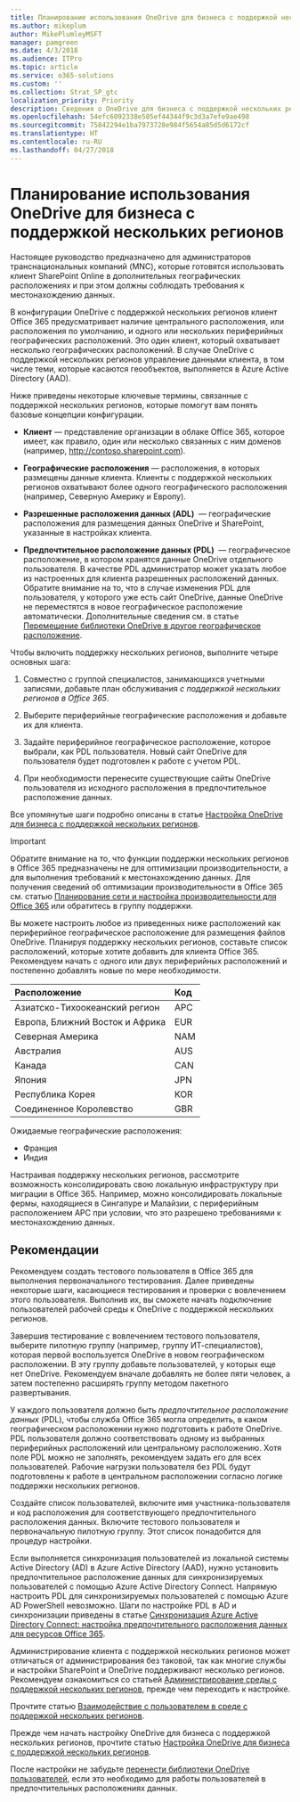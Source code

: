 ```yaml
---
title: Планирование использования OneDrive для бизнеса с поддержкой нескольких регионов
ms.author: mikeplum
author: MikePlumleyMSFT
manager: pamgreen
ms.date: 4/3/2018
ms.audience: ITPro
ms.topic: article
ms.service: o365-solutions
ms.custom: ''
ms.collection: Strat_SP_gtc
localization_priority: Priority
description: Сведения о OneDrive для бизнеса с поддержкой нескольких регионов, о принципе такой поддержки и о географических расположениях, доступных для хранения данных.
ms.openlocfilehash: 54efc6092338e505ef44344f9c3d3a7efe9ae498
ms.sourcegitcommit: 75842294e1ba7973728e984f5654a85d5d6172cf
ms.translationtype: HT
ms.contentlocale: ru-RU
ms.lasthandoff: 04/27/2018
---
```

# <a name="plan-for-onedrive-for-business-multi-geo"></a>Планирование использования OneDrive для бизнеса с поддержкой нескольких регионов

Настоящее руководство предназначено для администраторов транснациональных компаний (MNC), которые готовятся использовать клиент SharePoint Online в дополнительных географических расположениях и при этом должны соблюдать требования к местонахождению данных.

В конфигурации OneDrive с поддержкой нескольких регионов клиент Office 365 предусматривает наличие центрального расположения, или расположения по умолчанию, и одного или нескольких периферийных географических расположений. Это один клиент, который охватывает несколько географических расположений. В случае OneDrive с поддержкой нескольких регионов управление данными клиента, в том числе теми, которые касаются геообъектов, выполняется в Azure Active Directory (AAD). 

Ниже приведены некоторые ключевые термины, связанные с поддержкой нескольких регионов, которые помогут вам понять базовые концепции конфигурации.

-   **Клиент** — представление организации в облаке Office 365, которое имеет, как правило, один или несколько связанных с ним доменов (например, http://contoso.sharepoint.com). 

-   **Географические расположения** — расположения, в которых размещены данные клиента. Клиенты с поддержкой нескольких регионов охватывают более одного географического расположения (например, Северную Америку и Европу).

-   **Разрешенные расположения данных (ADL)**  — географические расположения для размещения данных OneDrive и SharePoint, указанные в настройках клиента.

-   **Предпочтительное расположение данных (PDL)**  — географическое расположение, в котором хранятся данные OneDrive отдельного пользователя. В качестве PDL администратор может указать любое из настроенных для клиента разрешенных расположений данных. Обратите внимание на то, что в случае изменения PDL для пользователя, у которого уже есть сайт OneDrive, данные OneDrive не переместятся в новое географическое расположение автоматически. Дополнительные сведения см. в статье [Перемещение библиотеки OneDrive в другое географическое расположение](move-onedrive-between-geo-locations.md).

Чтобы включить поддержку нескольких регионов, выполните четыре основных шага:

1.  Совместно с группой специалистов, занимающихся учетными записями, добавьте план обслуживания _с поддержкой нескольких регионов в Office 365_.

2.  Выберите периферийные географические расположения и добавьте их для клиента.

3.  Задайте периферийное географическое расположение, которое выбрали, как PDL пользователя. Новый сайт OneDrive для пользователя будет подготовлен к работе с учетом PDL.

4.  При необходимости перенесите существующие сайты OneDrive пользователя из исходного расположения в предпочтительное расположение данных.

Все упомянутые шаги подробно описаны в статье [Настройка OneDrive для бизнеса с поддержкой нескольких регионов](multi-geo-tenant-configuration.md).

> [!IMPORTANT]
> Обратите внимание на то, что функции поддержки нескольких регионов в Office 365 предназначены не для оптимизации производительности, а для выполнения требований к местонахождению данных. Для получения сведений об оптимизации производительности в Office 365 см. статью [Планирование сети и настройка производительности для Office 365](https://support.office.com/article/e5f1228c-da3c-4654-bf16-d163daee8848) или обратитесь в группу поддержки.

Вы можете настроить любое из приведенных ниже расположений как периферийное географическое расположение для размещения файлов OneDrive. Планируя поддержку нескольких регионов, составьте список расположений, которые хотите добавить для клиента Office 365. Рекомендуем начать с одного или двух периферийных расположений и постепенно добавлять новые по мере необходимости.

<table>
<thead>
<tr class="header">
<th align="left"><strong>Расположение</strong></th>
<th align="left"><strong>Код</strong></th>
</tr>
</thead>
<tbody>
<tr class="odd">
<td align="left">Азиатско-Тихоокеанский регион</td>
<td align="left">APC</td>
</tr>
<tr class="even">
<td align="left">Европа, Ближний Восток и Африка</td>
<td align="left">EUR</td>
</tr>
<tr class="odd">
<td align="left">Северная Америка</td>
<td align="left">NAM</td>
</tr>
<tr class="even">
<td align="left">Австралия</td>
<td align="left">AUS</td>
</tr>
<tr class="odd">
<td align="left">Канада</td>
<td align="left">CAN</td>
</tr>
<tr class="odd">
<td align="left">Япония</td>
<td align="left">JPN</td>
</tr>
<tr class="even">
<td align="left">Республика Корея</td>
<td align="left">KOR</td>
</tr>
<tr class="odd">
<td align="left">Соединенное Королевство</td>
<td align="left">GBR</td>
</tr>
</tbody>
</table>

Ожидаемые географические расположения:
  
- Франция
- Индия

Настраивая поддержку нескольких регионов, рассмотрите возможность консолидировать свою локальную инфраструктуру при миграции в Office 365. Например, можно консолидировать локальные фермы, находящиеся в Сингапуре и Малайзии, с периферийным расположением APC при условии, что это разрешено требованиями к местонахождению данных.

## <a name="best-practices"></a>Рекомендации

Рекомендуем создать тестового пользователя в Office 365 для выполнения первоначального тестирования. Далее приведены некоторые шаги, касающиеся тестирования и проверки с вовлечением этого пользователя. Выполнив их, вы сможете начать подключение пользователей рабочей среды к OneDrive с поддержкой нескольких регионов.

Завершив тестирование с вовлечением тестового пользователя, выберите пилотную группу (например, группу ИТ-специалистов), которая первой воспользуется OneDrive в новом географическом расположении. В эту группу добавьте пользователей, у которых еще нет OneDrive. Рекомендуем вначале добавлять не более пяти человек, а затем постепенно расширять группу методом пакетного развертывания.

У каждого пользователя должно быть *предпочтительное расположение данных* (PDL), чтобы служба Office 365 могла определить, в каком географическом расположении нужно подготовить к работе OneDrive. PDL пользователя должно соответствовать одному из выбранных периферийных расположений или центральному расположению. Хотя поле PDL можно не заполнять, рекомендуем задать его для всех пользователей. Рабочие нагрузки пользователя без PDL будут подготовлены к работе в центральном расположении согласно логике поддержки нескольких регионов.   

Создайте список пользователей, включите имя участника-пользователя и код расположения для соответствующего предпочтительного расположения данных. Включите тестового пользователя и первоначальную пилотную группу. Этот список понадобится для процедур настройки.

Если выполняется синхронизация пользователей из локальной системы Active Directory (AD) в Azure Active Directory (AAD), нужно установить предпочтительное расположение данных для синхронизируемых пользователей с помощью Azure Active Directory Connect. Напрямую настроить PDL для синхронизируемых пользователей с помощью Azure AD PowerShell невозможно. Шаги по настройке PDL в AD и синхронизации приведены в статье [Синхронизация Azure Active Directory Connect: настройка предпочтительного расположения данных для ресурсов Office 365](https://docs.microsoft.com/ru-RU/azure/active-directory/connect/active-directory-aadconnectsync-feature-preferreddatalocation).

Администрирование клиента с поддержкой нескольких регионов может отличаться от администрирования без таковой, так как многие службы и настройки SharePoint и OneDrive поддерживают несколько регионов. Рекомендуем ознакомиться со статьей [Администрирование среды с поддержкой нескольких регионов](administering-a-multi-geo-environment.md), прежде чем переходить к настройке.

Прочтите статью [Взаимодействие с пользователем в среде с поддержкой нескольких регионов](multi-geo-user-experience.md).

Прежде чем начать настройку OneDrive для бизнеса с поддержкой нескольких регионов, прочтите статью [Настройка OneDrive для бизнеса с поддержкой нескольких регионов](multi-geo-tenant-configuration.md).

После настройки не забудьте [перенести библиотеки OneDrive пользователей](move-onedrive-between-geo-locations.md), если это необходимо для работы пользователей в предпочтительных расположениях данных.
